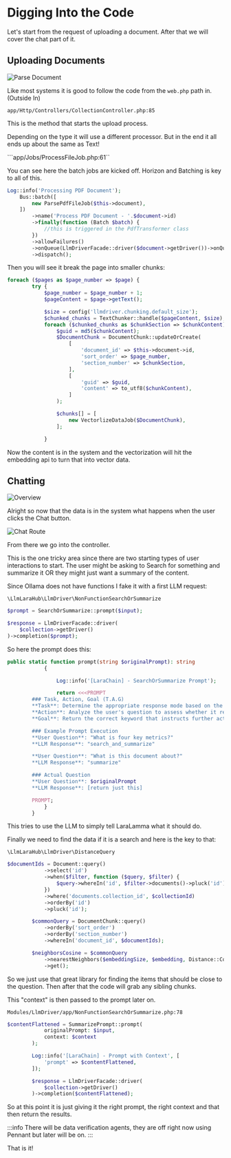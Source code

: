 Digging Into the Code
=====

Let's start from the request of uploading a document. After that we will cover the chat part of it.

Uploading Documents
----------------

![Parse Document](images/document_parse.jpg)


Like most systems it is good to follow the code from the ``web.php`` path in. (Outside In)

``app/Http/Controllers/CollectionController.php:85``

This is the method that starts the upload process.

Depending on the type it will use a different processor. But in the end it all ends up about the same as Text!

```app/Jobs/ProcessFileJob.php:61``

You can see here the batch jobs are kicked off. Horizon and Batching is key to all of this.


```php 
Log::info('Processing PDF Document');
    Bus::batch([
        new ParsePdfFileJob($this->document),
    ])
        ->name('Process PDF Document - '.$document->id)
        ->finally(function (Batch $batch) {
            //this is triggered in the PdfTransformer class
        })
        ->allowFailures()
        ->onQueue(LlmDriverFacade::driver($document->getDriver())->onQueue())
        ->dispatch();
```

    

Then you will see it break the page into smaller chunks:


```php 
foreach ($pages as $page_number => $page) {
        try {
            $page_number = $page_number + 1;
            $pageContent = $page->getText();

            $size = config('llmdriver.chunking.default_size');
            $chunked_chunks = TextChunker::handle($pageContent, $size);
            foreach ($chunked_chunks as $chunkSection => $chunkContent) {
                $guid = md5($chunkContent);
                $DocumentChunk = DocumentChunk::updateOrCreate(
                    [
                        'document_id' => $this->document->id,
                        'sort_order' => $page_number,
                        'section_number' => $chunkSection,
                    ],
                    [
                        'guid' => $guid,
                        'content' => to_utf8($chunkContent),
                    ]
                );

                $chunks[] = [
                    new VectorlizeDataJob($DocumentChunk),
                ];

            }
```

    

Now the content is in the system and the vectorization will hit the embedding api to turn that into vector data.

Chatting
----------------

![Overview](images/chat_flow.jpg)


Alright so now that the data is in the system what happens when the user clicks the Chat button.

![Chat Route](images/chat_route.png)    

From there we go into the controller.

This is the one tricky area since there are two starting types of user interactions to start.
The user might be asking to Search for something and summarize it OR they might just want a summary of the content.

Since Ollama does not have functions I fake it with a first LLM request:

``\LlmLaraHub\LlmDriver\NonFunctionSearchOrSummarize``

```php
$prompt = SearchOrSummarize::prompt($input);

$response = LlmDriverFacade::driver(
    $collection->getDriver()
)->completion($prompt);
```

So here the prompt does this:

```php
public static function prompt(string $originalPrompt): string
            {

                Log::info('[LaraChain] - SearchOrSummarize Prompt');

                return <<<PROMPT
        ### Task, Action, Goal (T.A.G)
        **Task**: Determine the appropriate response mode based on the user's question, choosing between 'search_and_summarize' and 'summarize'.
        **Action**: Analyze the user's question to assess whether it requires pulling in additional information for a comprehensive response ('search_and_summarize') or merely summarizing the information provided or referenced ('summarize').
        **Goal**: Return the correct keyword that instructs further actions — either 'search_and_summarize' if the query demands a search combined with summarization, or 'summarize' if the query only needs a summarization of known or given content.

        ### Example Prompt Execution
        **User Question**: "What is four key metrics?"
        **LLM Response**: "search_and_summarize"

        **User Question**: "What is this document about?"
        **LLM Response**: "summarize"

        ### Actual Question
        **User Question**: $originalPrompt
        **LLM Response**: [return just this]

        PROMPT;
            }
        }
```

        

This tries to use the LLM to simply tell LaraLamma what it should do.


Finally we need to find the data if it is a search and here is the key to that:

``\LlmLaraHub\LlmDriver\DistanceQuery``


```php 
$documentIds = Document::query()
            ->select('id')
            ->when($filter, function ($query, $filter) {
                $query->whereIn('id', $filter->documents()->pluck('id'));
            })
            ->where('documents.collection_id', $collectionId)
            ->orderBy('id')
            ->pluck('id');

        $commonQuery = DocumentChunk::query()
            ->orderBy('sort_order')
            ->orderBy('section_number')
            ->whereIn('document_id', $documentIds);

        $neighborsCosine = $commonQuery
            ->nearestNeighbors($embeddingSize, $embedding, Distance::Cosine)
            ->get();
```
        


So we just use that great library for finding the items that should be close to the question.
Then after that the code will grab any sibling chunks.

This "context" is then passed to the prompt later on.

``Modules/LlmDriver/app/NonFunctionSearchOrSummarize.php:78``


```php
$contentFlattened = SummarizePrompt::prompt(
            originalPrompt: $input,
            context: $context
        );

        Log::info('[LaraChain] - Prompt with Context', [
            'prompt' => $contentFlattened,
        ]);

        $response = LlmDriverFacade::driver(
            $collection->getDriver()
        )->completion($contentFlattened);

```


So at this point it is just giving it the right prompt, the right context and that then return the results.

:::info
There will be data verification agents, they are off right now using Pennant but later will be on.
:::

That is it!
